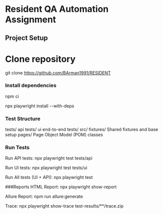 #  Resident QA Automation Assignment

## Project Setup

# Clone repository
git clone <https://github.com/BArman1991/RESIDENT>

### Install dependencies
npm ci

npx playwright install --with-deps


### Test Structure

tests/ 
    api tests/
    ui end-to-end tests/
src/ 
    fixtures/ Shared fixtures and base setup
    pages/    Page Object Model (POM) classes

### Run Tests

Run API tests: npx playwright test tests/api

Run UI tests: npx playwright test tests/ui

Run All tests (UI + API): npx playwright test

###Reports 
HTML Report: npx playwright show-report

Allure Report: npm run allure:generate

Trace: npx playwright show-trace test-results/**/trace.zip
